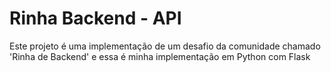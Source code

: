 # Rinha Backend - API
Este projeto é uma implementação de um desafio da comunidade chamado 'Rinha de Backend' e essa é minha implementação em Python com Flask